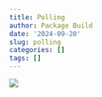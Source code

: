 ```yaml
---
title: Polling
author: Package Build
date: '2024-09-20'
slug: polling
categories: []
tags: []
---
```





![](/Users/chriswright/Downloads/gallup.jpg)





